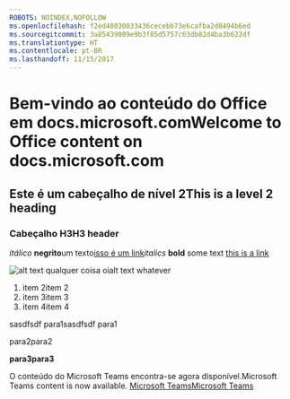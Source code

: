 ```yaml
---
ROBOTS: NOINDEX,NOFOLLOW
ms.openlocfilehash: f2ed48030033436cecebb73e6cafba2d8494b6ed
ms.sourcegitcommit: 3a85439009e9b3f85d5757c63db82d4ba3b622df
ms.translationtype: HT
ms.contentlocale: pt-BR
ms.lasthandoff: 11/15/2017
---
```

# <a name="welcome-to-office-content-on-docsmicrosoftcom"></a><span data-ttu-id="66655-101">Bem-vindo ao conteúdo do Office em docs.microsoft.com</span><span class="sxs-lookup"><span data-stu-id="66655-101">Welcome to Office content on docs.microsoft.com</span></span>
## <a name="this-is-a-level-2-heading"></a><span data-ttu-id="66655-102">Este é um cabeçalho de nível 2</span><span class="sxs-lookup"><span data-stu-id="66655-102">This is a level 2 heading</span></span>
### <a name="h3-header"></a><span data-ttu-id="66655-103">Cabeçalho H3</span><span class="sxs-lookup"><span data-stu-id="66655-103">H3 header</span></span>

<span data-ttu-id="66655-104">*itálico*
**negrito**um texto[isso é um link](Office-365-groups.md)</span><span class="sxs-lookup"><span data-stu-id="66655-104">*italics*
**bold** some text [this is a link](Office-365-groups.md)</span></span>

<span data-ttu-id="66655-105">![alt text qualquer coisa](media/Overview-Microsoft-Teams-image1.png) oi</span><span class="sxs-lookup"><span data-stu-id="66655-105">alt text whatever</span></span>
1. <span data-ttu-id="66655-106">item 2</span><span class="sxs-lookup"><span data-stu-id="66655-106">item 2</span></span>
2. <span data-ttu-id="66655-107">item 3</span><span class="sxs-lookup"><span data-stu-id="66655-107">item 3</span></span>
3. <span data-ttu-id="66655-108">item 4</span><span class="sxs-lookup"><span data-stu-id="66655-108">item 4</span></span>





<span data-ttu-id="66655-109">sasdfsdf para1</span><span class="sxs-lookup"><span data-stu-id="66655-109">sasdfsdf para1</span></span>

<span data-ttu-id="66655-110">para2</span><span class="sxs-lookup"><span data-stu-id="66655-110">para2</span></span>

<span data-ttu-id="66655-111">**para3**</span><span class="sxs-lookup"><span data-stu-id="66655-111">**para3**</span></span>




<span data-ttu-id="66655-112">O conteúdo do Microsoft Teams encontra-se agora disponível.</span><span class="sxs-lookup"><span data-stu-id="66655-112">Microsoft Teams content is now available.</span></span>
[<span data-ttu-id="66655-113">Microsoft Teams</span><span class="sxs-lookup"><span data-stu-id="66655-113">Microsoft Teams</span></span>](https://docs.microsoft.com/MicrosoftTeams)
